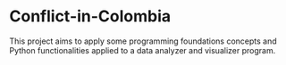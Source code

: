 # Conflict-in-Colombia
This project aims to apply some programming foundations concepts and Python functionalities applied to a data analyzer and visualizer program.
